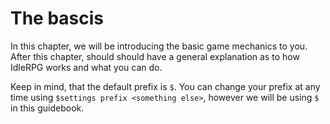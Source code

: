 # The bascis

In this chapter, we will be introducing the basic game mechanics to you.  
After this chapter, should should have a general explanation as to how IdleRPG works and what you can do.

Keep in mind, that the default prefix is `$`. You can change your prefix at any time using `$settings prefix <something else>`, however we will be using `$` in this guidebook.